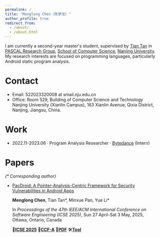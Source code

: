 ```yaml
---
permalink: /
title: "Menglong Chen（陈梦龙）"
author_profile: true
redirect_from: 
  - /about/
  - /about.html
---
```


I am currently a second-year master's student, supervised by [Tian Tan](https://cs.nju.edu.cn/tiantan/) in [PASCAL Research Group](https://pascal-lab.net/), [School of Computer Science](https://cs.nju.edu.cn/), [Nanjing University](https://www.nju.edu.cn/). My research interests are focused on programming languages, particularly Android static program analysis.

Contact
===
- Email: 522023320008 at smail.nju.edu.cn
- Office: Room 529, Building of Computer Science and Technology Nanjing University (Xianlin Campus), 163 Xianlin Avenue, Qixia District, Nanjing, Jiangsu, China.

Work
===
- 2022.11-2023.06 · Program Analysis Researcher · [Bytedance](https://www.bytedance.com/) (Intern)

Papers
===
*(\* Corresponding author)*

- [PacDroid: A Pointer-Analysis-Centric Framework for Security Vulnerabilities in Android Apps](/menglongchen.github.io/forthcoming)
  
  **Menglong Chen**, Tian Tan\*, Minxue Pan, Yue Li\*

  In *Processdings of the 47th IEEE/ACM International Conference on Software Engineering (ICSE 2025)*, Sun 27 April-Sat 3 May, 2025, Ottawa, Ontario, Canada

  📄[**ICSE 2025**](https://conf.researchr.org/home/icse-2025)
  🌟[**CCF-A**](https://www.ccf.org.cn/Academic_Evaluation/By_category/)
  📑[**PDF**](../publications/icse2025.pdf)
  🛠️[**Tool**](/menglongchen.github.io/forthcoming)
